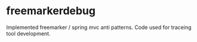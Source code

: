 # freemarkerdebug

Implemented freemarker / spring mvc anti patterns. Code used for traceing tool development.
